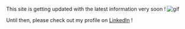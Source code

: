This site is getting updated with the latest information very soon !
![gif](https://tenor.com/bjgUa.gif)

Until then, please check out my profile on [LinkedIn](https://www.linkedin.com/in/nikhilanj-pv) !

